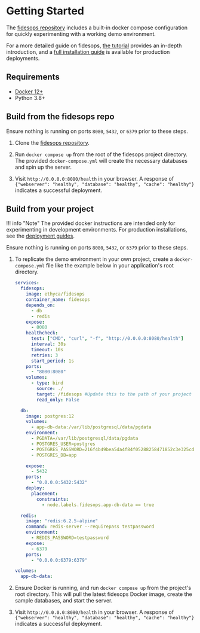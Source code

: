 # Getting Started
The [fidesops repository](https://github.com/ethyca/fidesops) includes a built-in docker compose configuration for quickly experimenting with a working demo environment. 

For a more detailed guide on fidesops, [the tutorial](tutorial/index.md) provides an in-depth introduction, and a [full installation guide](deployment.md) is available for production deployments.

## Requirements

* [Docker 12+](https://docs.docker.com/desktop/#download-and-install)
* Python 3.8+
  
## Build from the fidesops repo

Ensure nothing is running on ports `8080`, `5432`, or `6379` prior to these steps.

1. Clone the [fidesops repository](https://github.com/ethyca/fidesops).
   
2. Run `docker compose up` from the root of the fidesops project directory. The provided `docker-compose.yml` will create the necessary databases and spin up the server.
   
3. Visit `http://0.0.0.0:8080/health` in your browser. A response of `{"webserver": "healthy", "database": "healthy", "cache": "healthy"}` indicates a successful deployment.
   
## Build from your project

!!! info "Note"
    The provided docker instructions are intended only for experimenting in development environments. For production installations, see the [deployment guides](deployment.md).

Ensure nothing is running on ports `8080`, `5432`, or `6379` prior to these steps.

1. To replicate the demo environment in your own project, create a `docker-compose.yml` file like the example below in your application's root directory.

    ```yaml title="<code>docker-compose.yml</code>"
    services:
      fidesops:
        image: ethyca/fidesops
        container_name: fidesops
        depends_on:
          - db
          - redis
        expose:
          - 8080
        healthcheck:
          test: ["CMD", "curl", "-f", "http://0.0.0.0:8080/health"]
          interval: 30s
          timeout: 10s
          retries: 3
          start_period: 1s
        ports:
          - "8080:8080"
        volumes:
          - type: bind
            source: ./
            target: /fidesops #Update this to the path of your project directory
            read_only: False

      db:
        image: postgres:12
        volumes:
          - app-db-data:/var/lib/postgresql/data/pgdata
        environment:
          - PGDATA=/var/lib/postgresql/data/pgdata
          - POSTGRES_USER=postgres
          - POSTGRES_PASSWORD=216f4b49bea5da4f84f05288258471852c3e325cd336821097e1e65ff92b528a
          - POSTGRES_DB=app

        expose:
          - 5432
        ports:
          - "0.0.0.0:5432:5432"
        deploy:
          placement:
            constraints:
              - node.labels.fidesops.app-db-data == true

      redis:
        image: "redis:6.2.5-alpine"
        command: redis-server --requirepass testpassword
        environment:
          - REDIS_PASSWORD=testpassword
        expose:
          - 6379
        ports:
          - "0.0.0.0:6379:6379"

    volumes:
      app-db-data:
    ```
   
2. Ensure Docker is running, and run `docker compose up` from the project's root directory. This will pull the latest fidesops Docker image, create the sample databases, and start the server.

3. Visit `http://0.0.0.0:8080/health` in your browser. A response of `{"webserver": "healthy", "database": "healthy", "cache": "healthy"}` indicates a successful deployment.

